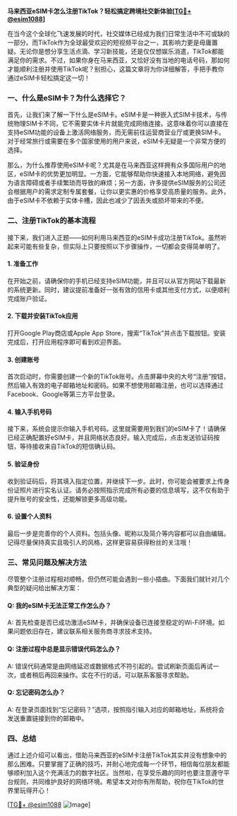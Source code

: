 **马来西亚eSIM卡怎么注册TikTok？轻松搞定跨境社交新体验[[TG💪+ @esim1088](https://t.me/s/esim1088)]**

在当今这个全球化飞速发展的时代，社交媒体已经成为我们日常生活中不可或缺的一部分。而TikTok作为全球最受欢迎的短视频平台之一，其影响力更是毋庸置疑。无论你是想分享生活点滴、学习新技能，还是仅仅想娱乐消遣，TikTok都能满足你的需求。不过，如果你身在马来西亚，又恰好没有当地的电话号码，那如何才能顺利注册并使用TikTok呢？别担心，这篇文章将为你详细解答，手把手教你通过eSIM卡轻松搞定这一切！

### 一、什么是eSIM卡？为什么选择它？

首先，让我们来了解一下什么是eSIM卡。eSIM卡是一种嵌入式SIM卡技术，与传统物理SIM卡不同，它不需要实体卡片就能完成网络连接。这意味着你可以直接在支持eSIM功能的设备上激活网络服务，而无需前往运营商营业厅或更换SIM卡。对于经常旅行或需要在多个国家使用的用户来说，eSIM卡无疑是一个非常方便的选择。

那么，为什么推荐使用eSIM卡呢？尤其是在马来西亚这样拥有众多国际用户的地区，eSIM卡的优势更加明显。一方面，它能够帮助你快速接入本地网络，避免因为语言障碍或者手续繁琐而导致的麻烦；另一方面，许多提供eSIM服务的公司还会根据用户的需求定制专属套餐，让你以更实惠的价格享受高质量的服务。此外，由于eSIM卡不依赖于实体卡槽，因此也减少了因丢失或损坏带来的不便。

### 二、注册TikTok的基本流程

接下来，我们进入正题——如何利用马来西亚的eSIM卡成功注册TikTok。虽然听起来可能有些复杂，但实际上只要按照以下步骤操作，一切都会变得简单明了。

#### 1. 准备工作
在开始之前，请确保你的手机已经支持eSIM功能，并且可以从官方网站下载最新的系统更新。同时，建议提前准备好一张有效的信用卡或其他支付方式，以便顺利完成账户验证。

#### 2. 下载并安装TikTok应用
打开Google Play商店或Apple App Store，搜索“TikTok”并点击下载按钮。安装完成后，打开应用程序即可看到欢迎界面。

#### 3. 创建账号
首次启动时，你需要创建一个新的TikTok账号。点击屏幕中央的大号“注册”按钮，然后输入有效的电子邮箱地址和密码。如果不想使用邮箱注册，也可以选择通过Facebook、Google等第三方平台登录。

#### 4. 输入手机号码
接下来，系统会提示你输入手机号码。这里就需要用到我们的eSIM卡了！请确保已经正确配置好eSIM卡，并且网络状态良好。输入完成后，点击发送验证码按钮，等待接收来自TikTok的短信确认码。

#### 5. 验证身份
收到验证码后，将其填入指定位置，并继续下一步。此时，你可能会被要求上传身份证照片进行实名认证。请务必按照指示完成所有必要的信息填写，这不仅有助于提升账号的安全性，还能解锁更多高级功能。

#### 6. 设置个人资料
最后一步是完善你的个人资料。包括头像、昵称以及简介等内容都可以自由编辑。记得尽量保持真实且吸引人的风格，这样更容易获得粉丝的关注哦！

### 三、常见问题及解决方法

尽管整个注册过程相对顺畅，但仍然可能会遇到一些小插曲。下面我们就针对几个典型的疑问给出解决方案：

#### Q: 我的eSIM卡无法正常工作怎么办？
A: 首先检查是否已成功激活eSIM卡，并确保设备已连接至稳定的Wi-Fi环境。如果问题依旧存在，建议联系相关服务商寻求技术支持。

#### Q: 注册过程中总是显示错误代码怎么办？
A: 错误代码通常是由网络延迟或数据格式不符引起的。尝试刷新页面后再试一次，或者稍后再回来操作。实在不行的话，可以联系客服寻求帮助。

#### Q: 忘记密码怎么办？
A: 在登录页面找到“忘记密码？”选项，按照指引输入对应的邮箱地址，系统将会发送重置链接到你的邮箱中。

### 四、总结

通过上述介绍可以看出，借助马来西亚的eSIM卡注册TikTok其实并没有想象中的那么困难。只要掌握了正确的技巧，并耐心地完成每一个环节，相信每位朋友都能够顺利加入这个充满活力的数字社区。当然啦，在享受乐趣的同时也要注意遵守平台规则，共同维护良好的网络环境。希望本文对你有所帮助，祝你在TikTok的世界里玩得开心！

[[TG💪+ @esim1088](https://t.me/s/esim1088) ![Image](https://i.postimg.cc/4NQfJmqS/Snipaste-2025-05-13-00-14-12.png)]